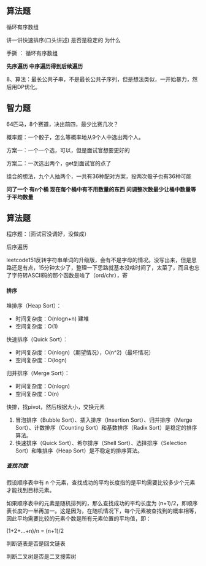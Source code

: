 ## 算法题

 循环有序数组

讲一讲快速排序(口头讲述) 是否是稳定的 为什么

手撕 ： 循环有序数组

**先序遍历 中序遍历得到后续遍历**

  8、算法：最长公共子串，不是最长公共子序列，但是想法类似，一开始暴力，然后用DP优化。



## 智力题

64匹马，8个赛道，决出前四，最少比赛几次？

概率题：一个骰子，怎么等概率地从9个人中选出两个人。  

  方案一：一个一个选，可以，但是面试官想要更好的  

  方案二：一次选出两个，get到面试官的点了  

组合的想法，九个人抽两个，一共有36种配对方案，投两次骰子也有36种可能 

**问了一个 有n个桶 现在每个桶中有不用数量的东西 问调整次数最少让桶中数量等于平均数量**





## 算法题

程序题：（面试官没调好，没做成）

后序遍历

leetcode151反转字符串单词的升级版，会有不是字母的情况。没写出来，但是思路还是有点，15分钟太少了，整理一下思路就基本没啥时间了，太菜了，而且也忘了字符转ASCII码的那个函数是啥了（ord/chr），寄

#### 排序

堆排序（Heap Sort）：

- 时间复杂度：O(nlogn+n) 建堆
- 空间复杂度：O(1)

快速排序（Quick Sort）：

- 时间复杂度：O(nlogn)（期望情况），O(n^2)（最坏情况）
- 空间复杂度：O(logn)

归并排序（Merge Sort）：

- 时间复杂度：O(nlogn)
- 空间复杂度：O(n)

快排，找pivot，然后根据大小，交换元素

1. 冒泡排序（Bubble Sort）、插入排序（Insertion Sort）、归并排序（Merge Sort）、计数排序（Counting Sort）和基数排序（Radix Sort）是稳定的排序算法。
2. 快速排序（Quick Sort）、希尔排序（Shell Sort）、选择排序（Selection Sort）和堆排序（Heap Sort）是不稳定的排序算法。

##### 查找次数

假设顺序表中有 n 个元素，查找成功的平均长度指的是平均需要比较多少个元素才能找到目标元素。

如果顺序表中的元素是随机排列的，那么查找成功的平均长度为 (n+1)/2，即顺序表长度的一半再加一。这是因为，在随机情况下，每个元素被查找到的概率相等，因此平均需要比较的元素个数是所有元素位置的平均值，即：

(1+2+...+n)/n = (n+1)/2



 判断链表是否是回文链表 

 判断二叉树是否是二叉搜索树 